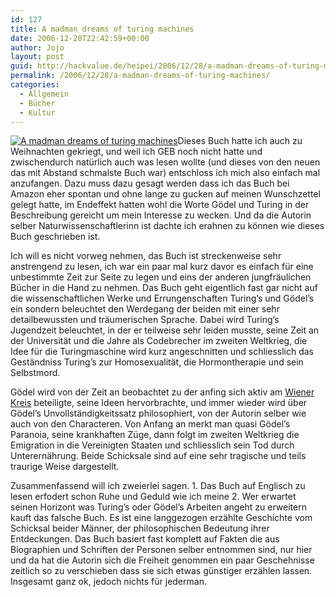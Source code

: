 ```yaml
---
id: 127
title: A madman dreams of turing machines
date: 2006-12-28T22:42:59+00:00
author: Jojo
layout: post
guid: http://hackvalue.de/heipei/2006/12/28/a-madman-dreams-of-turing-machines/
permalink: /2006/12/28/a-madman-dreams-of-turing-machines/
categories:
  - Allgemein
  - Bücher
  - Kultur
---
```

[<img src="/weblog/2006/12/madman_turing.jpg" alt="A madman dreams of turing machines" class="alignleft" />](http://www.amazon.de/Madman-Dreams-Turing-Machines/dp/1400040302/)Dieses Buch hatte ich auch zu Weihnachten gekriegt, und weil ich GEB noch nicht hatte und zwischendurch natürlich auch was lesen wollte (und dieses von den neuen das mit Abstand schmalste Buch war) entschloss ich mich also einfach mal anzufangen. Dazu muss dazu gesagt werden dass ich das Buch bei Amazon eher spontan und ohne lange zu gucken auf meinen Wunschzettel gelegt hatte, im Endeffekt hatten wohl die Worte Gödel und Turing in der Beschreibung gereicht um mein Interesse zu wecken. Und da die Autorin selber Naturwissenschaftlerinn ist dachte ich erahnen zu können wie dieses Buch geschrieben ist.
  
Ich will es nicht vorweg nehmen, das Buch ist streckenweise sehr anstrengend zu lesen, ich war ein paar mal kurz davor es einfach für eine unbestimmte Zeit zur Seite zu legen und eins der anderen jungfräulichen Bücher in die Hand zu nehmen. Das Buch geht eigentlich fast gar nicht auf die wissenschaftlichen Werke und Errungenschaften Turing&#8217;s und Gödel&#8217;s ein sondern beleuchtet den Werdegang der beiden mit einer sehr detailbewussten und träumerischen Sprache. Dabei wird Turing&#8217;s Jugendzeit beleuchtet, in der er teilweise sehr leiden musste, seine Zeit an der Universität und die Jahre als Codebrecher im zweiten Weltkrieg, die Idee für die Turingmaschine wird kurz angeschnitten und schliesslich das Geständniss Turing&#8217;s zur Homosexualität, die Hormontherapie und sein Selbstmord.<!--more-->


  
Gödel wird von der Zeit an beobachtet zu der anfing sich aktiv am [Wiener Kreis](http://de.wikipedia.org/wiki/Wiener_Kreis) beteiligte, seine Ideen hervorbrachte, und immer wieder wird über Gödel&#8217;s Unvollständigkeitssatz philosophiert, von der Autorin selber wie auch von den Characteren. Von Anfang an merkt man quasi Gödel&#8217;s Paranoia, seine krankhaften Züge, dann folgt im zweiten Weltkrieg die Emigration in die Vereinigten Staaten und schliesslich sein Tod durch Unterernährung. Beide Schicksale sind auf eine sehr tragische und teils traurige Weise dargestellt.
  
Zusammenfassend will ich zweierlei sagen. 1. Das Buch auf Englisch zu lesen erfodert schon Ruhe und Geduld wie ich meine 2. Wer erwartet seinen Horizont was Turing&#8217;s oder Gödel&#8217;s Arbeiten angeht zu erweitern kauft das falsche Buch. Es ist eine langgezogen erzählte Geschichte vom Schicksal beider Männer, der philosophischen Bedeutung ihrer Entdeckungen. Das Buch basiert fast komplett auf Fakten die aus Biographien und Schriften der Personen selber entnommen sind, nur hier und da hat die Autorin sich die Freiheit genommen ein paar Geschehnisse zeitlich so zu verschieben dass sie sich etwas günstiger erzählen lassen. Insgesamt ganz ok, jedoch nichts für jederman.